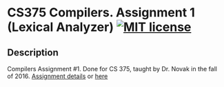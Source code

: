 # CS375 Compilers. Assignment 1 (Lexical Analyzer) [![MIT license](https://img.shields.io/badge/license-MIT-lightgrey.svg)](https://https://raw.githubusercontent.com/qirh/CS375-assignment1/master/LICENSE)

## Description
Compilers Assignment #1. Done for CS 375, taught by Dr. Novak in the fall of 2016. [Assignment details](https://rawgit.com/qirh/CS375-assignment1/master/assignment1.html) or [here](https://www.cs.utexas.edu/users/novak/asg-lexan.html)


